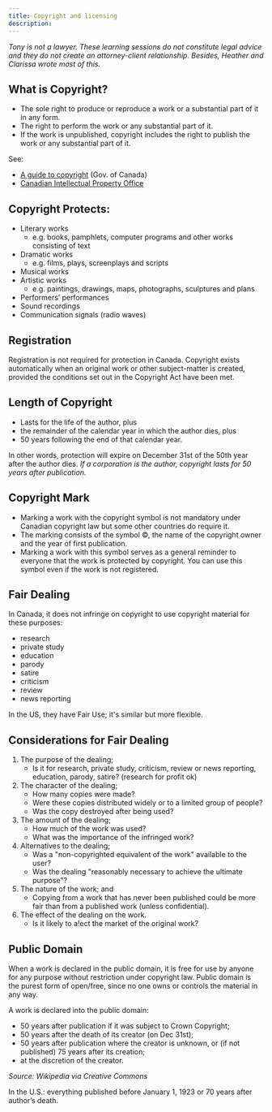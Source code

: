 ```yaml
---
title: Copyright and licensing
description: 
---
```


_Tony is not a lawyer. These learning sessions do not constitute legal advice and they do not create an attorney-client relationship. Besides, Heather and Clarissa wrote most of this._

## What is Copyright?
- The sole right to produce or reproduce a work or a substantial part of it in any form.
- The right to perform the work or any substantial part of it.
- If the work is unpublished, copyright includes the right to publish the work or any substantial part of it.

See:
- [A guide to copyright](http://www.cipo.ic.gc.ca/eic/site/cipoInternet-Internetopic.nsf/eng/h_wr02281.html) (Gov. of Canada)
- [Canadian Intellectual Property Office](http://www.cipo.ic.gc.ca/eic/site/cipoInternet-Internetopic.nsf/eng/home)

## Copyright Protects:
- Literary works 
  - e.g. books, pamphlets, computer programs and other works consisting of text
- Dramatic works
  - e.g. films, plays, screenplays and scripts
- Musical works
- Artistic works
  - e.g. paintings, drawings, maps, photographs, sculptures and plans
- Performers’ performances
- Sound recordings
- Communication signals (radio waves)

## Registration
Registration is not required for protection in Canada. Copyright exists automatically when an original work or other subject-matter is created, provided the conditions set out in the Copyright Act have been met.

## Length of Copyright
- Lasts for the life of the author, plus
- the remainder of the calendar year in which the author dies, plus
- 50 years following the end of that calendar year.

In other words, protection will expire on December 31st of the 50th year after the author dies. _If a corporation is the author, copyright lasts for 50 years after publication._

## Copyright Mark
- Marking a work with the copyright symbol is not mandatory under Canadian copyright law but some other countries do require it.
- The marking consists of the symbol ©, the name of the copyright owner and the year of first publication.
- Marking a work with this symbol serves as a general reminder to everyone that the work is protected by copyright. You can use this symbol even if the work is not registered.

## Fair Dealing
In Canada, it does not infringe on copyright to use copyright material for these purposes:
- research 
- private study 
- education 
- parody
- satire
- criticism 
- review
- news reporting

In the US, they have Fair Use; it's similar but more flexible.

## Considerations for Fair Dealing
1. The purpose of the dealing;
    - Is it for research, private study, criticism, review or news reporting, education, parody, satire? (research for profit ok)
2. The character of the dealing;
    - How many copies were made? 
    - Were these copies distributed widely or to a limited group of people? 
    - Was the copy destroyed after being used?
3. The amount of the dealing;
    - How much of the work was used? 
    - What was the importance of the infringed work?
4. Alternatives to the dealing;
    - Was a "non-copyrighted equivalent of the work" available to the user? 
    - Was the dealing "reasonably necessary to achieve the ultimate purpose"?
5. The nature of the work; and
    - Copying from a work that has never been published could be more fair than from a published work (unless confidential).
6. The effect of the dealing on the work.
    - Is it likely to a!ect the market of the original work?

## Public Domain
When a work is declared in the public domain, it is free for use by anyone for any purpose without restriction under copyright law. Public domain is the purest form of open/free, since no one owns or controls the material in any way.

A work is declared into the public domain:
- 50 years after publication if it was subject to Crown Copyright;
- 50 years after the death of its creator (on Dec 31st);
- 50 years after publication where the creator is unknown, or (if not published) 75 years after its creation;
- at the discretion of the creator.

_Source: Wikipedia via Creative Commons_

In the U.S.: everything published before January 1, 1923 or 70 years after author’s death.